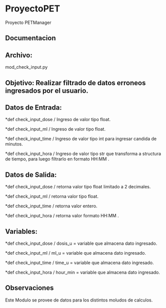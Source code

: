 # ProyectoPET
Proyecto PETManager

## **Documentacion**
## **Archivo:**
mod_check_input.py
## **Objetivo**: Realizar filtrado de datos erroneos ingresados por el usuario.
## **Datos de Entrada:**

*def check_input_dose / Ingreso de valor tipo float.

*def check_input_ml / Ingreso de valor tipo float.

*def check_input_time / Ingreso de valor tipo int para ingresar candida de minutos.

*def check_input_hora / Ingreso de valor tipo str que transforma a structura de tiempo, para luego filtrarlo en formato HH:MM .

## **Datos de Salida:**

*def check_input_dose / retorna valor tipo float limitado a 2 decimales.

*def check_input_ml / retorna valor tipo float.

*def check_input_time / retorna valor entero.

*def check_input_hora / retorna valor formato HH:MM .


## **Variables:**
*def check_input_dose / dosis_u = variable que almacena dato ingresado.

*def check_input_ml / ml_u = variable que almacena dato ingresado.

*def check_input_time / time_u = variable que almacena dato ingresado.

*def check_input_hora / hour_min = variable que almacena dato ingresado.




## **Observaciones**
Este Modulo se provee de datos para los distintos moludos de calculos.
